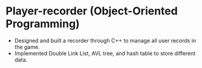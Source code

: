 # Player-recorder (Object-Oriented Programming)

- Designed and built a recorder through C++ to manage all user records in the game.
- Implemented Double Link List, AVL tree, and hash table to store different data.
